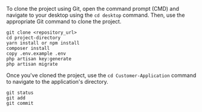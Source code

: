 To clone the project using Git, open the command prompt (CMD) and navigate to your desktop using the `cd desktop` command. Then, use the appropriate Git command to clone the project. 

```
git clone <repository_url>
cd project-directory
yarn install or npm install
composer install
copy .env.example .env
php artisan key:generate
php artisan migrate
```

Once you've cloned the project, use the `cd Customer-Application` command to navigate to the application's directory.
```
git status
git add
git commit
```
